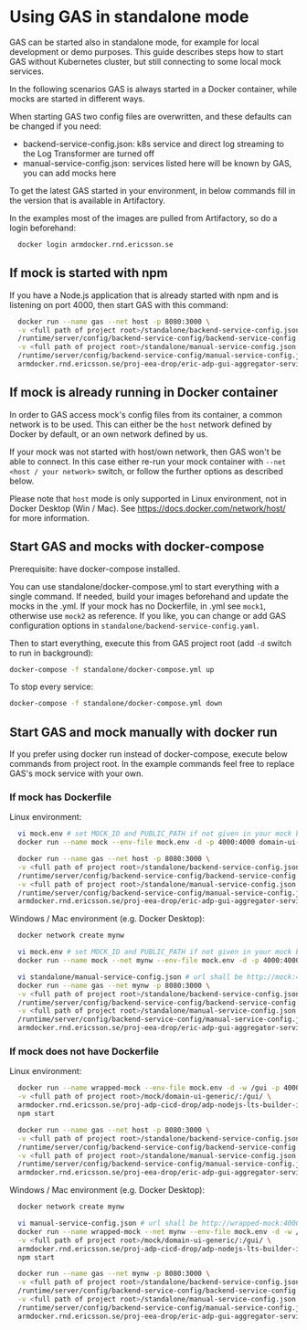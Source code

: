 # Using GAS in standalone mode

GAS can be started also in standalone mode, for example for local development or demo purposes.
This guide describes steps how to start GAS without Kubernetes cluster,
but still connecting to some local mock services.

In the following scenarios GAS is always started in a Docker container,
while mocks are started in different ways.

When starting GAS two config files are overwritten, and these defaults can be changed if you need:

- backend-service-config.json: k8s service and direct log streaming to the Log Transformer
  are turned off
- manual-service-config.json: services listed here will be known by GAS, you can add mocks here

To get the latest GAS started in your environment,
in below commands fill in the version that is available in Artifactory.

In the examples most of the images are pulled from Artifactory, so do a login beforehand:

```bash
  docker login armdocker.rnd.ericsson.se
```

## If mock is started with npm

If you have a Node.js application that is already started with npm and is listening on port 4000,
then start GAS with this command:

```bash
  docker run --name gas --net host -p 8080:3000 \
  -v <full path of project root>/standalone/backend-service-config.json: \
  /runtime/server/config/backend-service-config/backend-service-config.json \
  -v <full path of project root>/standalone/manual-service-config.json: \
  /runtime/server/config/backend-service-config/manual-service-config.json \
  armdocker.rnd.ericsson.se/proj-eea-drop/eric-adp-gui-aggregator-service:<version> # fill in version
```

## If mock is already running in Docker container

In order to GAS access mock's config files from its container, a common network is to be used.
This can either be the `host` network defined by Docker by default, or an own network defined by us.

If your mock was not started with host/own network, then GAS won't be able to connect.
In this case either re-run your mock container with `--net <host / your network>` switch,
or follow the further options as described below.

Please note that `host` mode is only supported in Linux environment, not in Docker Desktop (Win / Mac).
See <https://docs.docker.com/network/host/> for more information.

## Start GAS and mocks with docker-compose

Prerequisite: have docker-compose installed.

You can use standalone/docker-compose.yml to start everything with a single command.
If needed, build your images beforehand and update the mocks in the .yml.
If your mock has no Dockerfile, in .yml see `mock1`, otherwise use `mock2` as reference.
If you like, you can change or add GAS configuration options in `standalone/backend-service-config.yaml`.

Then to start everything, execute this from GAS project root (add `-d` switch to run in background):

```bash
docker-compose -f standalone/docker-compose.yml up
```

To stop every service:

```bash
docker-compose -f standalone/docker-compose.yml down
```

## Start GAS and mock manually with docker run

If you prefer using docker run instead of docker-compose, execute below commands from project root.
In the example commands feel free to replace GAS's mock service with your own.

### If mock has Dockerfile

Linux environment:

```bash
  vi mock.env # set MOCK_ID and PUBLIC_PATH if not given in your mock by default
  docker run --name mock --env-file mock.env -d -p 4000:4000 domain-ui-generic

  docker run --name gas --net host -p 8080:3000 \
  -v <full path of project root>/standalone/backend-service-config.json: \
  /runtime/server/config/backend-service-config/backend-service-config.json \
  -v <full path of project root>/standalone/manual-service-config.json: \
  /runtime/server/config/backend-service-config/manual-service-config.json \
  armdocker.rnd.ericsson.se/proj-eea-drop/eric-adp-gui-aggregator-service:<version> # fill in version
```

Windows / Mac environment (e.g. Docker Desktop):

```bash
  docker network create mynw

  vi mock.env # set MOCK_ID and PUBLIC_PATH if not given in your mock by default
  docker run --name mock --net mynw --env-file mock.env -d -p 4000:4000 domain-ui-generic

  vi standalone/manual-service-config.json # url shall be http://mock:4000
  docker run --name gas --net mynw -p 8080:3000 \
  -v <full path of project root>/standalone/backend-service-config.json: \
  /runtime/server/config/backend-service-config/backend-service-config.json \
  -v <full path of project root>/standalone/manual-service-config.json: \
  /runtime/server/config/backend-service-config/manual-service-config.json \
  armdocker.rnd.ericsson.se/proj-eea-drop/eric-adp-gui-aggregator-service:<version> # fill in version
```

### If mock does not have Dockerfile

Linux environment:

```bash
  docker run --name wrapped-mock --env-file mock.env -d -w /gui -p 4000:4000 \
  -v <full path of project root>/mock/domain-ui-generic/:/gui/ \
  armdocker.rnd.ericsson.se/proj-adp-cicd-drop/adp-nodejs-lts-builder-image \
  npm start

  docker run --name gas --net host -p 8080:3000 \
  -v <full path of project root>/standalone/backend-service-config.json: \
  /runtime/server/config/backend-service-config/backend-service-config.json \
  -v <full path of project root>/standalone/manual-service-config.json: \
  /runtime/server/config/backend-service-config/manual-service-config.json \
  armdocker.rnd.ericsson.se/proj-eea-drop/eric-adp-gui-aggregator-service:<version> # fill in version
```

Windows / Mac environment (e.g. Docker Desktop):

```bash
  docker network create mynw

  vi manual-service-config.json # url shall be http://wrapped-mock:4000
  docker run --name wrapped-mock --net mynw --env-file mock.env -d -w /gui -p 4000:4000 \
  -v <full path of project root>/mock/domain-ui-generic/:/gui/ \
  armdocker.rnd.ericsson.se/proj-adp-cicd-drop/adp-nodejs-lts-builder-image \
  npm start

  docker run --name gas --net mynw -p 8080:3000 \
  -v <full path of project root>/standalone/backend-service-config.json: \
  /runtime/server/config/backend-service-config/backend-service-config.json \
  -v <full path of project root>/standalone/manual-service-config.json: \
  /runtime/server/config/backend-service-config/manual-service-config.json \
  armdocker.rnd.ericsson.se/proj-eea-drop/eric-adp-gui-aggregator-service:<version> # fill in version
```
